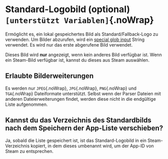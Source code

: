 # Standard-Logobild (optional) `[unterstützt Variablen]`{.noWrap}

Ermöglicht es, ein lokal gespeichertes Bild als Standard/Fallback-Logo zu verwenden. Um Bilder abzurufen, wird ein [special glob input](#special-glob-input) String verwendet. Es wird nur das erste abgerufene Bild verwendet.

Dieses Bild wird **nur** angezeigt, wenn kein anderes Bild verfügbar ist. Wenn ein Steam-Bild verfügbar ist, kannst du dieses aus Steam auswählen.

## Erlaubte Bilderweiterungen

Es werden nur `JPEG`{.noWrap}, `JPG`{.noWrap}, `PNG`{.noWrap} und `TGA`{.noWrap} Dateiformate unterstützt. Selbst wenn der Parser Dateien mit anderen Dateierweiterungen findet, werden diese nicht in die endgültige Liste aufgenommen.

## Kannst du das Verzeichnis des Standardbilds nach dem Speichern der App-Liste verschieben?

Ja, sobald die Liste gespeichert ist, ist das Standard-Logobild in ein Steam-Verzeichnis kopiert, in dem dieses umbenannt wird, um der App-ID von Steam zu entsprechen.
